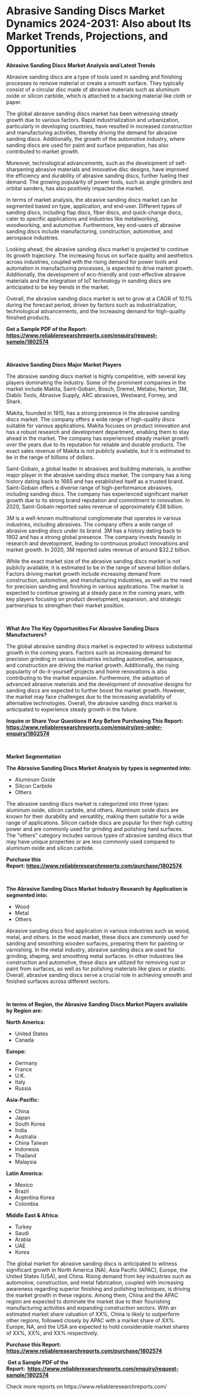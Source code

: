 <p><h1>Abrasive Sanding Discs Market Dynamics 2024-2031: Also about Its Market Trends, Projections, and Opportunities</h1></p><p><strong>Abrasive Sanding Discs Market Analysis and Latest Trends</strong></p>
<p><p>Abrasive sanding discs are a type of tools used in sanding and finishing processes to remove material or create a smooth surface. They typically consist of a circular disc made of abrasive materials such as aluminum oxide or silicon carbide, which is attached to a backing material like cloth or paper.</p><p>The global abrasive sanding discs market has been witnessing steady growth due to various factors. Rapid industrialization and urbanization, particularly in developing countries, have resulted in increased construction and manufacturing activities, thereby driving the demand for abrasive sanding discs. Additionally, the growth of the automotive industry, where sanding discs are used for paint and surface preparation, has also contributed to market growth.</p><p>Moreover, technological advancements, such as the development of self-sharpening abrasive materials and innovative disc designs, have improved the efficiency and durability of abrasive sanding discs, further fueling their demand. The growing popularity of power tools, such as angle grinders and orbital sanders, has also positively impacted the market.</p><p>In terms of market analysis, the abrasive sanding discs market can be segmented based on type, application, and end-user. Different types of sanding discs, including flap discs, fiber discs, and quick-change discs, cater to specific applications and industries like metalworking, woodworking, and automotive. Furthermore, key end-users of abrasive sanding discs include manufacturing, construction, automotive, and aerospace industries.</p><p>Looking ahead, the abrasive sanding discs market is projected to continue its growth trajectory. The increasing focus on surface quality and aesthetics across industries, coupled with the rising demand for power tools and automation in manufacturing processes, is expected to drive market growth. Additionally, the development of eco-friendly and cost-effective abrasive materials and the integration of IoT technology in sanding discs are anticipated to be key trends in the market.</p><p>Overall, the abrasive sanding discs market is set to grow at a CAGR of 10.1% during the forecast period, driven by factors such as industrialization, technological advancements, and the increasing demand for high-quality finished products.</p></p>
<p><strong>Get a Sample PDF of the Report:&nbsp; <a href="https://www.reliableresearchreports.com/enquiry/request-sample/1802574">https://www.reliableresearchreports.com/enquiry/request-sample/1802574</a></strong></p>
<p>&nbsp;</p>
<p><strong>Abrasive Sanding Discs Major Market Players</strong></p>
<p><p>The abrasive sanding discs market is highly competitive, with several key players dominating the industry. Some of the prominent companies in the market include Makita, Saint-Gobain, Bosch, Dremel, Metabo, Norton, 3M, Diablo Tools, Abrasive Supply, ARC abrasives, Westward, Forney, and Shark.</p><p>Makita, founded in 1915, has a strong presence in the abrasive sanding discs market. The company offers a wide range of high-quality discs suitable for various applications. Makita focuses on product innovation and has a robust research and development department, enabling them to stay ahead in the market. The company has experienced steady market growth over the years due to its reputation for reliable and durable products. The exact sales revenue of Makita is not publicly available, but it is estimated to be in the range of billions of dollars.</p><p>Saint-Gobain, a global leader in abrasives and building materials, is another major player in the abrasive sanding discs market. The company has a long history dating back to 1665 and has established itself as a trusted brand. Saint-Gobain offers a diverse range of high-performance abrasives, including sanding discs. The company has experienced significant market growth due to its strong brand reputation and commitment to innovation. In 2020, Saint-Gobain reported sales revenue of approximately €38 billion.</p><p>3M is a well-known multinational conglomerate that operates in various industries, including abrasives. The company offers a wide range of abrasive sanding discs under its brand. 3M has a history dating back to 1902 and has a strong global presence. The company invests heavily in research and development, leading to continuous product innovations and market growth. In 2020, 3M reported sales revenue of around $32.2 billion.</p><p>While the exact market size of the abrasive sanding discs market is not publicly available, it is estimated to be in the range of several billion dollars. Factors driving market growth include increasing demand from construction, automotive, and manufacturing industries, as well as the need for precision sanding and finishing in various applications. The market is expected to continue growing at a steady pace in the coming years, with key players focusing on product development, expansion, and strategic partnerships to strengthen their market position.</p></p>
<p>&nbsp;</p>
<p><strong>What Are The Key Opportunities For Abrasive Sanding Discs Manufacturers?</strong></p>
<p><p>The global abrasive sanding discs market is expected to witness substantial growth in the coming years. Factors such as increasing demand for precision grinding in various industries including automotive, aerospace, and construction are driving the market growth. Additionally, the rising popularity of do-it-yourself projects and home renovations is also contributing to the market expansion. Furthermore, the adoption of advanced abrasive materials and the development of innovative designs for sanding discs are expected to further boost the market growth. However, the market may face challenges due to the increasing availability of alternative technologies. Overall, the abrasive sanding discs market is anticipated to experience steady growth in the future.</p></p>
<p><strong>Inquire or Share Your Questions If Any Before Purchasing This Report: <a href="https://www.reliableresearchreports.com/enquiry/pre-order-enquiry/1802574">https://www.reliableresearchreports.com/enquiry/pre-order-enquiry/1802574</a></strong></p>
<p>&nbsp;</p>
<p><strong>Market Segmentation</strong></p>
<p><strong>The Abrasive Sanding Discs Market Analysis by types is segmented into:</strong></p>
<p><ul><li>Aluminum Oxide</li><li>Silicon Carbide</li><li>Others</li></ul></p>
<p><p>The abrasive sanding discs market is categorized into three types: aluminum oxide, silicon carbide, and others. Aluminum oxide discs are known for their durability and versatility, making them suitable for a wide range of applications. Silicon carbide discs are popular for their high cutting power and are commonly used for grinding and polishing hard surfaces. The "others" category includes various types of abrasive sanding discs that may have unique properties or are less commonly used compared to aluminum oxide and silicon carbide.</p></p>
<p><strong>Purchase this Report:&nbsp;<a href="https://www.reliableresearchreports.com/purchase/1802574">https://www.reliableresearchreports.com/purchase/1802574</a></strong></p>
<p>&nbsp;</p>
<p><strong>The Abrasive Sanding Discs Market Industry Research by Application is segmented into:</strong></p>
<p><ul><li>Wood</li><li>Metal</li><li>Others</li></ul></p>
<p><p>Abrasive sanding discs find application in various industries such as wood, metal, and others. In the wood market, these discs are commonly used for sanding and smoothing wooden surfaces, preparing them for painting or varnishing. In the metal industry, abrasive sanding discs are used for grinding, shaping, and smoothing metal surfaces. In other industries like construction and automotive, these discs are utilized for removing rust or paint from surfaces, as well as for polishing materials like glass or plastic. Overall, abrasive sanding discs serve a crucial role in achieving smooth and finished surfaces across different sectors.</p></p>
<p>&nbsp;</p>
<p><strong>In terms of Region, the Abrasive Sanding Discs Market Players available by Region are:</strong></p>
<p>
    <p> <strong> North America: </strong>
        <ul>
            <li>United States</li>
            <li>Canada</li>
        </ul>
        </p> 
    <p> <strong> Europe: </strong>
        <ul>
            <li>Germany</li>
            <li>France</li>
            <li>U.K.</li>
            <li>Italy</li>
            <li>Russia</li>
        </ul>
        </p> 
    <p> <strong> Asia-Pacific: </strong>
        <ul>
            <li>China</li>
            <li>Japan</li>
            <li>South Korea</li>
            <li>India</li>
            <li>Australia</li>
            <li>China Taiwan</li>
            <li>Indonesia</li>
            <li>Thailand</li>
            <li>Malaysia</li>
        </ul>
        </p> 
    <p> <strong> Latin America: </strong>
        <ul>
            <li>Mexico</li>
            <li>Brazil</li>
            <li>Argentina Korea</li>
            <li>Colombia</li>
        </ul>
        </p> 
    <p> <strong> Middle East & Africa: </strong>
        <ul>
            <li>Turkey</li>
            <li>Saudi</li>
            <li>Arabia</li>
            <li>UAE</li>
            <li>Korea</li>
        </ul>
    </p>
    </p>
<p><p>The global market for abrasive sanding discs is anticipated to witness significant growth in North America (NA), Asia Pacific (APAC), Europe, the United States (USA), and China. Rising demand from key industries such as automotive, construction, and metal fabrication, coupled with increasing awareness regarding superior finishing and polishing techniques, is driving the market growth in these regions. Among them, China and the APAC region are expected to dominate the market due to their flourishing manufacturing activities and expanding construction sectors. With an estimated market share valuation of XX%, China is likely to outperform other regions, followed closely by APAC with a market share of XX%. Europe, NA, and the USA are expected to hold considerable market shares of XX%, XX%, and XX% respectively.</p></p>
<p><strong>Purchase this Report: <a href="https://www.reliableresearchreports.com/purchase/1802574">https://www.reliableresearchreports.com/purchase/1802574</a></strong></p>
<p>&nbsp;<strong>Get a Sample PDF of the Report:&nbsp;&nbsp;<a href="https://www.reliableresearchreports.com/enquiry/request-sample/1802574">https://www.reliableresearchreports.com/enquiry/request-sample/1802574</a></strong></p>
<p><strong></strong></p>
<p>Check more reports on https://www.reliableresearchreports.com/</p>